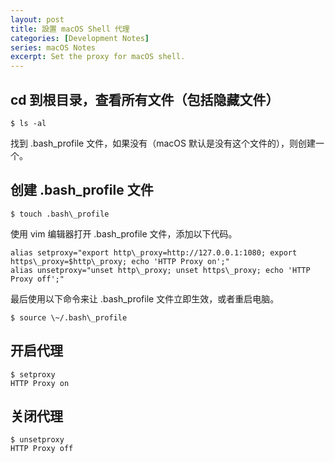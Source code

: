 ```yaml
---
layout: post
title: 設置 macOS Shell 代理
categories: [Development Notes]
series: macOS Notes
excerpt: Set the proxy for macOS shell.
---
```

## cd 到根目录，查看所有文件（包括隐藏文件）

	$ ls -al

找到 .bash\_profile 文件，如果没有（macOS 默认是没有这个文件的），则创建一个。

## 创建 .bash\_profile 文件

	$ touch .bash\_profile

使用 vim 编辑器打开 .bash\_profile 文件，添加以下代码。

	alias setproxy="export http\_proxy=http://127.0.0.1:1080; export https\_proxy=$http\_proxy; echo 'HTTP Proxy on';"
	alias unsetproxy="unset http\_proxy; unset https\_proxy; echo 'HTTP Proxy off';"

最后使用以下命令来让 .bash\_profile 文件立即生效，或者重启电脑。

	$ source \~/.bash\_profile

## 开启代理

	$ setproxy    
	HTTP Proxy on

## 关闭代理

	$ unsetproxy  
	HTTP Proxy off